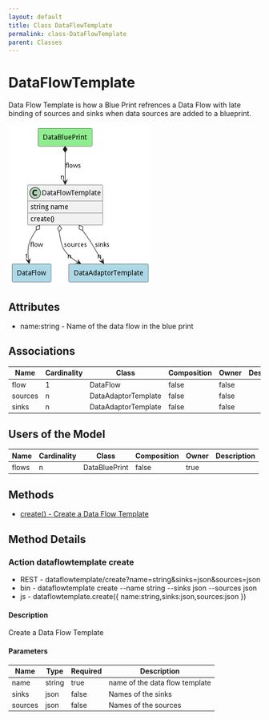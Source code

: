 ```yaml
---
layout: default
title: Class DataFlowTemplate
permalink: class-DataFlowTemplate
parent: Classes
---
```


# DataFlowTemplate

Data Flow Template is how a Blue Print refrences a Data Flow with late binding of sources and sinks when data sources are added to a blueprint.

![Logical Diagram](./logical.png)

## Attributes

* name:string - Name of the data flow in the blue print


## Associations

| Name | Cardinality | Class | Composition | Owner | Description |
| --- | --- | --- | --- | --- | --- |
| flow | 1 | DataFlow | false | false |  |
| sources | n | DataAdaptorTemplate | false | false |  |
| sinks | n | DataAdaptorTemplate | false | false |  |



## Users of the Model

| Name | Cardinality | Class | Composition | Owner | Description |
| --- | --- | --- | --- | --- | --- |
| flows | n | DataBluePrint | false | true |  |





## Methods

* [create() - Create a Data Flow Template](#action-create)


<h2>Method Details</h2>
    
### Action dataflowtemplate create



* REST - dataflowtemplate/create?name=string&amp;sinks=json&amp;sources=json
* bin - dataflowtemplate create --name string --sinks json --sources json
* js - dataflowtemplate.create({ name:string,sinks:json,sources:json })

#### Description
Create a Data Flow Template

#### Parameters

| Name | Type | Required | Description |
|---|---|---|---|
| name | string |true | name of the data flow template |
| sinks | json |false | Names of the sinks |
| sources | json |false | Names of the sources |





